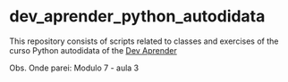 # dev_aprender_python_autodidata

This repository consists of scripts related to classes and exercises of the curso Python autodidata of the [Dev Aprender](https://devaprender.com/)

Obs. Onde parei: Modulo 7 - aula 3
